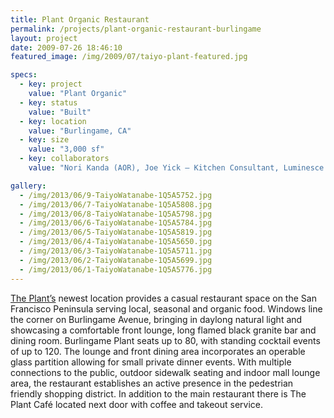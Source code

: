```yaml
---
title: Plant Organic Restaurant
permalink: /projects/plant-organic-restaurant-burlingame
layout: project
date: 2009-07-26 18:46:10
featured_image: /img/2009/07/taiyo-plant-featured.jpg

specs:
  - key: project
    value: "Plant Organic"
  - key: status
    value: "Built"
  - key: location
    value: "Burlingame, CA"
  - key: size
    value: "3,000 sf"
  - key: collaborators
    value: "Nori Kanda (AOR), Joe Yick – Kitchen Consultant, Luminesce – Lighting Design, Noor Adabachi – Woodworking, Ray Tong – Pacific General Construction"

gallery:
  - /img/2013/06/9-TaiyoWatanabe-1Q5A5752.jpg
  - /img/2013/06/7-TaiyoWatanabe-1Q5A5808.jpg
  - /img/2013/06/8-TaiyoWatanabe-1Q5A5798.jpg
  - /img/2013/06/6-TaiyoWatanabe-1Q5A5784.jpg
  - /img/2013/06/5-TaiyoWatanabe-1Q5A5819.jpg
  - /img/2013/06/4-TaiyoWatanabe-1Q5A5650.jpg
  - /img/2013/06/3-TaiyoWatanabe-1Q5A5711.jpg
  - /img/2013/06/2-TaiyoWatanabe-1Q5A5699.jpg
  - /img/2013/06/1-TaiyoWatanabe-1Q5A5776.jpg
---
```


<a href="http://www.theplantcafe.com/" target="_blank">The Plant’s</a> newest location provides a casual restaurant space on the San Francisco Peninsula serving local, seasonal and organic food.  Windows line the corner on Burlingame Avenue, bringing in daylong natural light and showcasing a comfortable front lounge, long flamed black granite bar and dining room. Burlingame Plant seats up to 80, with standing cocktail events of up to 120. The lounge and front dining area incorporates an operable glass partition allowing for small private dinner events.  With multiple connections to the public, outdoor sidewalk seating and indoor mall lounge area, the restaurant establishes an active presence in the pedestrian friendly shopping district. In addition to the main restaurant there is The Plant Café located next door with coffee and takeout service.
